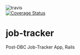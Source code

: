 ![travis](https://travis-ci.org/teedang19/job-tracker.svg?branch=master)  
[![Coverage Status](https://coveralls.io/repos/teedang19/job-tracker/badge.png?branch=master)](https://coveralls.io/r/teedang19/job-tracker?branch=master)

job-tracker
===========

Post-DBC Job-Tracker App, Rails
